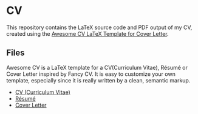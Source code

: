 # CV

This repository contains the LaTeX source code and PDF output of my CV, created using the [Awesome CV LaTeX Template for Cover Letter](https://github.com/posquit0/Awesome-CV).

## Files

Awesome CV is a LaTeX template for a CV(Curriculum Vitae), Résumé or Cover Letter inspired by Fancy CV. It is easy to customize your own template, especially since it is really written by a clean, semantic markup.

- [CV (Curriculum Vitae)](https://github.com/thisisfrey/CV/blob/main/files/cv.pdf)
- [Résumé](https://github.com/thisisfrey/CV/blob/main/files/resume.pdf)
- [Cover Letter](https://github.com/thisisfrey/CV/blob/main/files/coverletter.pdf) 